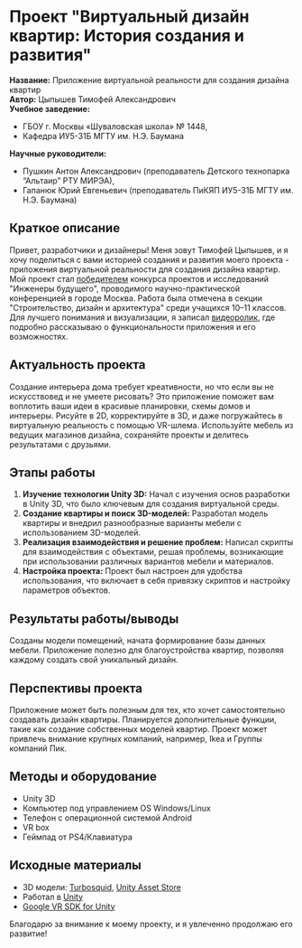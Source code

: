 # Проект "Виртуальный дизайн квартир: История создания и развития"

**Название:** Приложение виртуальной реальности для создания дизайна квартир   
**Автор:** Цыпышев Тимофей Александрович   
**Учебное заведение:**
- ГБОУ г. Москвы «Шуваловская школа» № 1448,   
- Кафедра ИУ5-31Б МГТУ им. Н.Э. Баумана
   
**Научные руководители:**
- Пушкин Антон Александрович (преподаватель Детского технопарка “Альтаир” РТУ МИРЭА),   
- Гапанюк Юрий Евгеньевич (преподаватель ПиКЯП ИУ5-31Б МГТУ им. Н.Э. Баумана)   

## Краткое описание
Привет, разработчики и дизайнеры! Меня зовут Тимофей Цыпышев, и я хочу поделиться с вами историей создания и развития моего проекта - приложения виртуальной реальности для создания дизайна квартир.   
Мой проект стал [победителем](https://profil.mos.ru/inj/proekty/prilozhenie-pod-virtualnuyu-realnost-dlya-sozdaniya-dizajna-kvartir.html) конкурса проектов и исследований "Инженеры будущего", проводимого научно-практической конференцией в городе Москва. Работа была отмечена в секции "Строительство, дизайн и архитектура" среди учащихся 10–11 классов.   
Для лучшего понимания и визуализации, я записал [видеоролик](https://youtu.be/aWuK89HaVKQ), где подробно рассказываю о функциональности приложения и его возможностях.   

## Актуальность проекта
Создание интерьера дома требует креативности, но что если вы не искусствовед и не умеете рисовать? Это приложение поможет вам воплотить ваши идеи в красивые планировки, схемы домов и интерьеры. Рисуйте в 2D, корректируйте в 3D, и даже погружайтесь в виртуальную реальность с помощью VR-шлема. Используйте мебель из ведущих магазинов дизайна, сохраняйте проекты и делитесь результатами с друзьями.

## Этапы работы
1. **Изучение технологии Unity 3D:** Начал с изучения основ разработки в Unity 3D, что было ключевым для создания виртуальной среды.
2. **Создание квартиры и поиск 3D-моделей:** Разработал модель квартиры и внедрил разнообразные варианты мебели с использованием 3D-моделей.
3. **Реализация взаимодействия и решение проблем:** Написал скрипты для взаимодействия с объектами, решая проблемы, возникающие при использовании различных вариантов мебели и материалов.
4. **Настройка проекта:** Проект был настроен для удобства использования, что включает в себя привязку скриптов и настройку параметров объектов.

## Результаты работы/выводы

Созданы модели помещений, начата формирование базы данных мебели. Приложение полезно для благоустройства квартир, позволяя каждому создать свой уникальный дизайн.

## Перспективы проекта

Приложение может быть полезным для тех, кто хочет самостоятельно создавать дизайн квартиры. Планируется дополнительные функции, такие как создание собственных моделей квартир. Проект может привлечь внимание крупных компаний, например, Ikea и Группы компаний Пик.

## Методы и оборудование

- Unity 3D
- Компьютер под управлением OS Windows/Linux
- Телефон с операционной системой Android
- VR box
- Геймпад от PS4/Клавиатура

## Исходные материалы

- 3D модели: [Turbosquid](https://www.turbosquid.com/Search/3D-Models), [Unity Asset Store](https://assetstore.unity.com/3d)
- Работал в [Unity](https://unity.com/ru)
- [Google VR SDK for Unity](https://github.com/googlevr/gvr-unity-sdk/releases/tag/v1.200)

Благодарю за внимание к моему проекту, и я увлеченно продолжаю его развитие!

